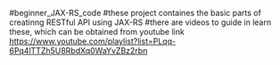 #beginner_JAX-RS_code
#these project containes the basic parts of creatinng RESTful API using JAX-RS
#there are videos to guide in learn these, which can be obtained from youtube link https://www.youtube.com/playlist?list=PLqq-6Pq4lTTZh5U8RbdXq0WaYvZBz2rbn

